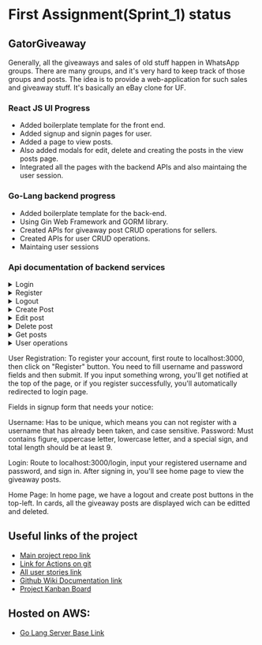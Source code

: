 # First Assignment(Sprint_1) status

## GatorGiveaway

Generally, all the giveaways and sales of old stuff happen in WhatsApp groups. There are many groups, and it's very hard to keep track of those groups and posts. The idea is to provide a web-application for such sales and giveaway stuff. It's basically an eBay clone for UF.


### React JS UI Progress
- Added boilerplate template for the front end.
- Added signup and signin pages for user.
- Added a page to view posts.
- Also added modals for edit, delete and creating the posts in the view posts page.
- Integrated all the pages with the backend APIs and also maintaing the user session.

### Go-Lang backend progress
- Added boilerplate template for the back-end.
- Using Gin Web Framework and GORM library.
- Created APIs for giveaway post CRUD operations for sellers.
- Created APIs for user CRUD operations.
- Maintaing user sessions

### Api documentation of backend services
<details>
  <summary>Login</summary>

### Target URL

`"localhost:3000" + "/login"`

### Request

Method: `POST`

Example

```json
{
   "username" : "myUserName",
   "password" : "myPASSW1234!"
}
```

Fields

| Elements | Descriptions                   | Type | Required |
| -------- | ------------------------------ |------| -------- |
| username | The username cannot be empty   |String|  true    |
| password | The password cannot be empty   |String|  true    |

### Response

{
    "result": "login success"
}
Possible status: 200, 400, 401

Message format: json

Example

`Code: 200 OK`
  
  ![login_success](https://user-images.githubusercontent.com/87737522/152627688-888eda8a-2882-4a90-826f-d30e114cb4ae.gif)

</details>

<details>
  <summary>Register</summary>

### Target URL

`"localhost:3000" + "/register"`

### Request

Method: `POST`

Example

```json
{
   "username" : "myUserName",
   "password" : "myPASSW1234!"
}
```

Fields

| Elements | Descriptions                   | Type | Required |
| -------- | ------------------------------ |------| -------- |
| username | The username cannot be empty   |String|  true    |
| password | The password cannot be empty   |String|  true    |

### Response

{
    "result": "registration success"
}
Possible status: 200, 400, 401

Message format: json

Example

`Code: 200 OK`
  
  ![register_success](https://user-images.githubusercontent.com/87737522/152627731-69e4a622-5fa3-48db-a144-1449f0e38430.gif)

</details>
<details>
  <summary>Logout</summary>

### Target URL

`"localhost:3000" + "/logout"`

### Request

Method: `POST`


Field
{
    "result": "logout success"
}
Possible status: 200, 400, 401

Message format: json

Example

`Code: 200 OK`
![logout_success](https://user-images.githubusercontent.com/87737522/152627782-b61abec2-68d2-4a3f-86b3-b77de5910917.gif)


</details>

<details>
  <summary>Create Post</summary>

### Target URL

`"localhost:3000" + "/create"`

### Request

Method: `POST`

Example

```json
{
    "name":"Laptop Stand",
    "description": "Useful to put laptop in a height and at a distance.",
    "location": "4000 SW 34th St Block #733C",
    "dimensions": "5 x 2 x 6 m",
    "weight":10,
    "age": 1,
    "count": 2
}
```

Fields

| Elements    	| Descriptions                   | Type | Required |
| -------------	| ------------------------------ |------| -------- |
| name	   	    | Name of the product		         |String|  true    |
| description	  | Description of the item 	     |String|  true    |
| location	    | Location to pickup the item    |String|  true    |
| dimensions    | Dimensions of the item         |String|  true    |
| weight	      | Weight of the item             |int  	|  true    |
| age		        | Age of the item	               |int 	|  true    |
| count		      | No pof items		               |int	  |  true    |


### Response
{
    "result": "post creation success"
}
Possible status: 200, 400, 401

Message format: json

Example

`Code: 200 OK`
  
  ![create_success](https://user-images.githubusercontent.com/91032296/152626808-fe772014-515a-41ab-87d7-757397937c82.gif)
  
</details>

<details>
  <summary>Edit post</summary>

### Target URL

`"localhost:3000" + "/update/<post_id>"`

### Request

Method: `PATCH`

Example

```json
{
    "name":"Steel Laptop Stand",
    "weight": 11,
    "count": 1
}
```

Fields

Same as create post fields.
Eg: 
{
    "name":"Steel Laptop Stand",
    "weight": 11,
    "count": 1
}

### Response

<Upadated post details>
{
    "ID": 5,
    "CreatedAt": "2022-02-04T20:42:18.1731823-05:00",
    "UpdatedAt": "2022-02-04T20:47:02.5941861-05:00",
    "DeletedAt": null,
    "name": "Steel Laptop Stand",
    "description": "Useful to put laptop in a height and at a distance.",
    "location": "4000 SW 34th St Block #733C",
    "dimensions": "5 x 2 x 6 m",
    "weight": 11,
    "age": 1,
    "count": 1
}
Possible status: 200, 400, 401

Message format: json

Example

`Code: 200 OK`
  
  ![update_success](https://user-images.githubusercontent.com/91032296/152626836-a6999e3e-cbfb-4923-bab5-90f978b6f78c.gif)
  
</details>
<details>
  <summary>Delete post</summary>

### Target URL

`"localhost:3000" + "/delete/<post_id>"`

### Request

Method: `DELETE`

Example

localhost:8080/delete/5

### Response

<Deleted post details>
{
    "ID": 5,
    "CreatedAt": "2022-02-04T20:42:18.1731823-05:00",
    "UpdatedAt": "2022-02-04T20:47:02.5941861-05:00",
    "DeletedAt": null,
    "name": "Steel Laptop Stand",
    "description": "Useful to put laptop in a height and at a distance.",
    "location": "4000 SW 34th St Block #733C",
    "dimensions": "5 x 2 x 6 m",
    "weight": 11,
    "age": 1,
    "count": 1
}
Possible status: 200, 400, 401

Message format: json

Example

`Code: 200 OK`
  
  ![delete_success](https://user-images.githubusercontent.com/91032296/152626857-6bc0b585-18c7-48b1-a8ce-7ee96bb317c2.gif)
  
</details>

<details>
  <summary>Get posts</summary>

### Target URL

`"localhost:3000" + "/read"`

### Request

Method: `GET`

Example

localhost:8080/read

### Response

<All post details>

Possible status: 200, 400, 401

Message format: json

Example

`Code: 200 OK`
  
  ![read_success](https://user-images.githubusercontent.com/91032296/152626871-08f2fc34-97b3-4414-af3c-008a10e8170f.gif)
  
</details>

<details>
  <summary>User operations</summary>
  
  ### Get user
  - To be added
  ### Create user
  - To be added
  ### Update user
  - To be added
  ### Delete user
  - To be added
</details>


User Registration:
To register your account, first route to localhost:3000, then click on "Register" button. You need to fill username and password fields and then submit. If you input something wrong, you'll get notified at the top of the page, or if you register successfully, you'll automatically redirected to login page.

Fields in signup form that needs your notice:

Username: Has to be unique, which means you can not register with a username that has already been taken, and case sensitive.
Password: Must contains figure, uppercase letter, lowercase letter, and a special sign, and total length should be at least 9.

Login:
Route to localhost:3000/login, input your registered username and password, and sign in. After signing in, you'll see home page to view the giveaway posts.

Home Page:
In home page, we have a logout and create post buttons in the top-left.
In cards, all the giveaway posts are displayed wich can be editted and deleted.
## Useful links of the project
- [Main project repo link](https://github.com/raghusaripalli/GatorGiveaway) 
- [Link for Actions on git](https://github.com/raghusaripalli/GatorGiveaway/actions/workflows/)
- [All user stories link](https://github.com/raghusaripalli/GatorGiveaway/issues)
- [Github Wiki Documentation link](https://github.com/raghusaripalli/GatorGiveaway/wiki)
- [Project Kanban Board](https://github.com/raghusaripalli/GatorGiveaway/projects/1)

## Hosted on AWS:
- [Go Lang Server Base Link](ec2-3-144-28-176.us-east-2.compute.amazonaws.com:8080)

